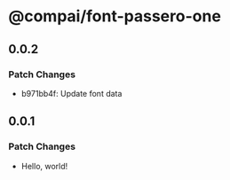 # @compai/font-passero-one

## 0.0.2

### Patch Changes

- b971bb4f: Update font data

## 0.0.1

### Patch Changes

- Hello, world!
